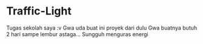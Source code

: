 # Traffic-Light
Tugas sekolah saya :v
Gwa uda buat ini proyek dari dulu
Gwa buatnya butuh 2 hari sampe lembur
astaga... Sungguh menguras energi
